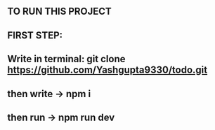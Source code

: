 ## TO RUN THIS PROJECT 
## FIRST STEP:
## Write in terminal: git clone https://github.com/Yashgupta9330/todo.git

## then write  -> npm i
## then run -> npm run dev

